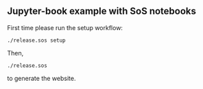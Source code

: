 ## Jupyter-book example with SoS notebooks

First time please run the setup workflow:

```
./release.sos setup
```

Then,

```
./release.sos
```

to generate the website.
